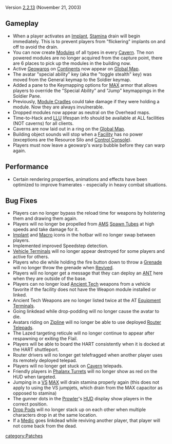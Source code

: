 Version [2.2.13](2.md.2.13 "wikilink") (November 21, 2003)

## Gameplay

- When a player activates an [Implant](Implant.md "wikilink"),
  [Stamina](Stamina.md "wikilink") drain will begin immediately. This is
  to prevent players from "flickering" implants on and off to avoid
  the drain.
- You can now create [Modules](Module.md "wikilink") of all types in
  every [Cavern](Cavern.md "wikilink"). The non powered modules are no
  longer acquired from the capture point, there are 6 places to pick
  up the modules in the building now.
- Active [Geowarps](Geowarp.md "wikilink") on
  [Continents](Continent.md "wikilink") now appear on [Global
  Map](Global_Map.md "wikilink").
- The avatar "special ability" key (aka the "toggle stealth" key) was
  moved from the General keymap to the Soldier keymap.
- Added a pane to the Keymapping options for [MAX](MAX.md "wikilink")
  armor that allows players to override the "Special Ability" and
  "Jump" keymappings in the Soldier Pane.
- Previously, [Module Cradles](Module_Cradle.md "wikilink") could take
  damage if they were holding a module. Now they are always
  invulnerable.
- Dropped modules now appear as neutral on the Overhead maps.
- Time-to-Hack and [LLU](LLU.md "wikilink") lifespan info should be
  available at ALL facilities (NOT caverns) for all clients.
- Caverns are now laid out in a ring on the [Global
  Map](Global_Map.md "wikilink").
- Building object sounds will stop when a
  [Facility](Facility.md "wikilink") has no power (exceptions are the
  Resource Silo and [Control Console](Control_Console.md "wikilink")).
- Players must now leave a geowarp's warp bubble before they can warp
  again.

## Performance

- Certain rendering properties, animations and effects have been
  optimized to improve framerates - especially in heavy combat
  situations.

## Bug Fixes

- Players can no longer bypass the reload time for weapons by
  holstering them and drawing them again.
- Players will no longer be propelled from [AMS](AMS.md "wikilink")
  [Spawn Tubes](Spawn_Tube.md "wikilink") at high speeds and take damage
  for it.
- [Implant](Implant.md "wikilink") and [Macro](Macro.md "wikilink") icons in
  the hotbar will no longer swap between players.
- Implemented improved Speedstep detection.
- [Vehicle Terminals](Vehicle_Terminal.md "wikilink") will no longer
  appear destroyed for some players and active for others.
- Players who die while holding the fire button down to throw a
  [Grenade](Grenade.md "wikilink") will no longer throw the grenade when
  [Revived](Revive.md "wikilink").
- Players will no longer get a message that they can deploy an
  [ANT](ANT.md "wikilink") here when they are outside of the base.
- Players can no longer load [Ancient Tech](Ancient_Tech.md "wikilink")
  weapons from a vehicle favorite if the facility does not have the
  Weapon module installed or linked.
- Ancient Tech Weapons are no longer listed twice at the AT [Equipment
  Terminals](Equipment_Terminal.md "wikilink").
- Going linkdead while drop-podding will no longer cause the avatar to
  die.
- Avatars riding on [Zipline](Zipline.md "wikilink") will no longer be
  able to use deployed [Router](Router.md "wikilink")
  [Telepads](Telepad.md "wikilink").
- The Lazed targeting reticule will no longer continue to appear after
  respawning or exiting the Flail.
- Players will be able to board the HART consistently when it is
  docked at the HART shuttleport.
- Router drivers will no longer get telefragged when another player
  uses its remotely deployed telepad.
- Players will no longer get stuck on [Cavern](Cavern.md "wikilink")
  telepads.
- Friendly players in [Phalanx Turrets](Phalanx_Turret.md "wikilink")
  will no longer show as red on the HUD when targeted.
- Jumping in a [VS](VS.md "wikilink") [MAX](MAX.md "wikilink") will drain
  stamina properly again (this does not apply to using the VS
  jumpjets, which drain from the MAX capacitor as opposed to stamina)
- The gunner dots in the [Prowler](Prowler.md "wikilink")'s
  [HUD](HUD.md "wikilink") display show players in the correct position.
- [Drop Pods](Drop_Pod.md "wikilink") will no longer stack up on each
  other when multiple characters drop in at the same location.
- If a [Medic](Medic.md "wikilink") goes linkdead while reviving another
  player, that player will not come back from the dead.

[category:Patches](category:Patches.md "wikilink")
